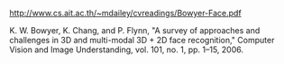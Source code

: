 http://www.cs.ait.ac.th/~mdailey/cvreadings/Bowyer-Face.pdf

K. W. Bowyer, K. Chang, and P. Flynn, "A survey of approaches and challenges in 3D and multi-modal 3D + 2D face recognition," Computer Vision and Image Understanding, vol. 101, no. 1, pp. 1–15, 2006.
